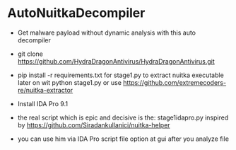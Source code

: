 # AutoNuitkaDecompiler
- Get malware payload without dynamic analysis with this auto decompiler

- git clone https://github.com/HydraDragonAntivirus/HydraDragonAntivirus.git
- pip install -r requirements.txt for stage1.py to extract nuitka executable later on wit python stage1.py or use https://github.com/extremecoders-re/nuitka-extractor
- Install IDA Pro 9.1
- the real script which is epic and decisive is the: stage1idapro.py inspired by https://github.com/Siradankullanici/nuitka-helper
- you can use him via IDA Pro script file option at gui after you analyze file